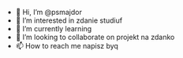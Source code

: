 - 👋 Hi, I’m @psmajdor
- 👀 I’m interested in zdanie studiuf
- 🌱 I’m currently learning 
- 💞️ I’m looking to collaborate on projekt na zdanko
- 📫 How to reach me napisz byq

<!---
psmajdor/psmajdor is a ✨ special ✨ repository because its `README.md` (this file) appears on your GitHub profile.
You can click the Preview link to take a look at your changes.
--->
